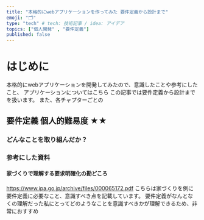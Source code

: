 ```yaml
---
title: "本格的にwebアプリケーションを作ってみた 要件定義から設計まで"
emoji: "🗂"
type: "tech" # tech: 技術記事 / idea: アイデア
topics: ["個人開発" , "要件定義"]
published: false
---
```

# はじめに
本格的にwebアプリケーションを開発してみたので、意識したことや参考にしたこと、
アプリケーションについてはこちら
この記事では要件定義から設計までを扱います。
また、各チャプターごとの
## 要件定義  個人的難易度 ★★
### どんなことを取り組んだか？

### 参考にした資料
#### 家づくりで理解する要求明確化の勘どころ
https://www.ipa.go.jp/archive/files/000065172.pdf
こちらは家づくりを例に要件定義に必要なこと、意識すべき点を記載しています。
要件定義がなんとなくの理解だった私にとってどのようなことを意識すべきかが理解できるため、非常におすすめ